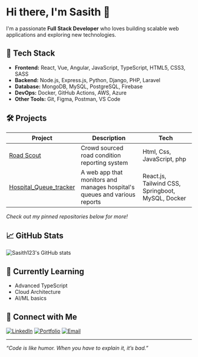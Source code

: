 # Hi there, I'm Sasith 👋

I'm a passionate **Full Stack Developer** who loves building scalable web applications and exploring new technologies.

## 🚀 Tech Stack

- **Frontend:** React, Vue, Angular, JavaScript, TypeScript, HTML5, CSS3, SASS
- **Backend:** Node.js, Express.js, Python, Django, PHP, Laravel
- **Database:** MongoDB, MySQL, PostgreSQL, Firebase
- **DevOps:** Docker, GitHub Actions, AWS, Azure
- **Other Tools:** Git, Figma, Postman, VS Code

## 🛠️ Projects

| Project | Description | Tech |
| ------- | ----------- | ---- |
| [Road Scout](https://github.com/Sasith123/Road-Scout) | Crowd sourced road condition reporting system | Html, Css, JavaScript, php |
| [Hospital_Queue_tracker ](https://github.com/Sasith123/Doctor-Queue-Lab-Report-Tracker-main) | A web app that monitors and manages hospital's queues and various reports | React.js, Tailwind CSS, Springboot, MySQL, Docker|

*Check out my pinned repositories below for more!*

## 📈 GitHub Stats

![Sasith123's GitHub stats](https://github-readme-stats.vercel.app/api?username=Sasith123&show_icons=true&theme=radical)

## 🌱 Currently Learning

- Advanced TypeScript
- Cloud Architecture
- AI/ML basics

## 💬 Connect with Me

[![LinkedIn](https://img.shields.io/badge/LinkedIn-blue?logo=linkedin)](https://www.linkedin.com/in/sasith-vihanga/)
[![Portfolio](https://img.shields.io/badge/Portfolio-222?logo=firefox)](https://sasith-karunathilaka-b3yo.vercel.app/)
[![Email](https://img.shields.io/badge/Email-D14836?logo=gmail&logoColor=white)](mailto:sasith857@gmail.com)

---

_“Code is like humor. When you have to explain it, it’s bad.”_

